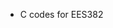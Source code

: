- C codes for EES382 

<!---
somsakk/somsakk is a ✨ special ✨ repository because its `README.md` (this file) appears on your GitHub profile.
You can click the Preview link to take a look at your changes.
--->
